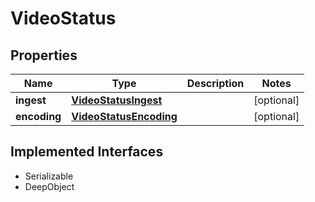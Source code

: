 

# VideoStatus

## Properties

Name | Type | Description | Notes
------------ | ------------- | ------------- | -------------
**ingest** | [**VideoStatusIngest**](VideoStatusIngest.md) |  |  [optional]
**encoding** | [**VideoStatusEncoding**](VideoStatusEncoding.md) |  |  [optional]


## Implemented Interfaces

* Serializable
* DeepObject


